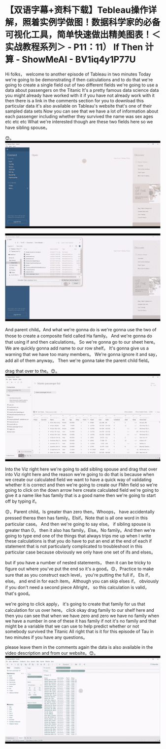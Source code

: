 # 【双语字幕+资料下载】Tebleau操作详解，照着实例学做图！数据科学家的必备可视化工具，简单快速做出精美图表！＜实战教程系列＞ - P11：11） If Then 计算 - ShowMeAI - BV1iq4y1P77U

Hi folks， welcome to another episode of Tableau in two minutes Today we're going to be demonstrating if then calculations and to do that we're going to create a single field out of two different fields we're going to use a data about passengers on the Titanic It's a pretty famous data science data you might already have worked with it if you have not already work with it then there is a link in the comments section for you to download this particular data it's also available on Tableau's website that's one of their sampled data sets Now you can see that we have a lot of information about each passenger including whether they survived the name was sex ages etc etc etc What we're interested though are these two fields here so we have sibling spouse。

😊。![](img/6142dd60a06d105f2c321393a06363dc_1.png)

![](img/6142dd60a06d105f2c321393a06363dc_2.png)

And parent child。And what we're gonna do is we're gonna use the two of those to create a composite field called Ha family。 And we're gonna do that using if and then calculations。 So we're gonna go to our sheet here。 We are quickly gonna add name to our row shelf。 It's gonna give us a warning that we have too many members。 We're gonna ignore it and say， add all of them anyway。 Then we're gonna take the parent child field。

 drag that over to the。😊。![](img/6142dd60a06d105f2c321393a06363dc_4.png)

Into the Viz right here we're going to add sibling spouse and drag that over into Viz right here and the reason we're going to do that is because when we create our calculated field we want to have a quick way of validating whether it is correct and then we're going to create our FMm field so we're going to click on the down arrow here create calculated field we're going to give it a name like has family that is a good name then we're going to start off by typing if。

😊，Parent child。Is greater than zero then。Whoops， have accidentally pressed therea then has family。Elsif。Note that is all one word in this particular case。 And then we're going to say else。 if sibling spouse is greater than 0， then it also has family。Else。No family。And then we're going to type end one of the things that always trips me up when I write these calculations is that you do have to put an end at the end of each if statement that is not particularly complicated to troubleshoot in this particular case because obviously we only have one set of ifs and elses。

 but if you have a number of nested statements， then it can be tricky to figure out where you've put the end so it's a good。😊，Practice to make sure that as you construct each level， you're putting the full if， Els if， else。 and end in for each item。Although you can skip elses if。 obviously if you don't need a second piece Allright， so this calculation is valid， that's good。

 we're going to click apply， it's going to create that family for us that calculation for us over here。 click okay drag family to our shelf here and then you can see that when we have zero and zero we have no family when we have a number in one of these it has family if not it's no family and that might be a variable that we can use to help predict whether or not somebody survived the Titanic All right that is it for this episode of Tau in two minutes if you have any questions。

 please leave them in the comments again the data is also available in the video description and from our website。😊。![](img/6142dd60a06d105f2c321393a06363dc_6.png)